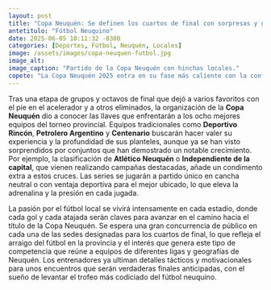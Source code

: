 ```yaml
---
layout: post
title: "Copa Neuquén: Se definen los cuartos de final con sorpresas y grandes duelos"
antetitulo: "Fútbol Neuquino"
date: 2025-06-05 10:11:32 -0300
categories: [Deportes, Fútbol, Neuquén, Locales]
image: /assets/images/copa-neuquen-futbol.jpg
image_alt: 
image_caption: "Partido de la Copa Neuquén con hinchas locales."
copete: "La Copa Neuquén 2025 entra en su fase más caliente con la confirmación de los cruces de cuartos de final, donde los equipos de la región lucharán por un lugar en las semifinales, prometiendo partidos electrizantes y algunos resultados inesperados en la fase previa."
---
```

Tras una etapa de grupos y octavos de final que dejó a varios favoritos con el pie en el acelerador y a otros eliminados, la organización de la **Copa Neuquén** dio a conocer las llaves que enfrentarán a los ocho mejores equipos del torneo provincial. Equipos tradicionales como **Deportivo Rincón**, **Petrolero Argentino** y **Centenario** buscarán hacer valer su experiencia y la profundidad de sus planteles, aunque ya se han visto sorprendidos por conjuntos que han demostrado un notable crecimiento. Por ejemplo, la clasificación de **Atlético Neuquén** o **Independiente de la capital**, que vienen realizando campañas destacadas, añade un condimento extra a estos cruces. Las series se jugarán a partido único en cancha neutral o con ventaja deportiva para el mejor ubicado, lo que eleva la adrenalina y la presión en cada jugada.

La pasión por el fútbol local se vivirá intensamente en cada estadio, donde cada gol y cada atajada serán claves para avanzar en el camino hacia el título de la Copa Neuquén. Se espera una gran concurrencia de público en cada una de las sedes designadas para los cuartos de final, lo que refleja el arraigo del fútbol en la provincia y el interés que genera este tipo de competencia que reúne a equipos de diferentes ligas y geografías de Neuquén. Los entrenadores ya ultiman detalles tácticos y motivacionales para unos encuentros que serán verdaderas finales anticipadas, con el sueño de levantar el trofeo más codiciado del fútbol neuquino.